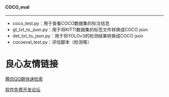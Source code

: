 #### COCO_eval
---

- coco_test.py：用于查看COCO数据集的标注信息
- gt_txt_to_json.py：用于将KITTI数据集的标签文件转换成COCO json
- det_txt_to_json.py：用于将YOLOv3的检测结果转换成COCO json
- cocoeval_test.py：评估脚本（检测等）

 # 良心友情链接

[腾讯QQ群快速检索](http://u.720life.cn/s/8cf73f7c)

[软件免费开发论坛](http://u.720life.cn/s/bbb01dc0)